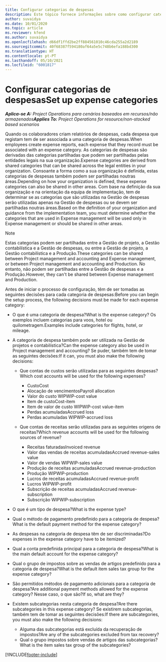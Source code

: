 ```yaml
---
title: Configurar categorias de despesas
description: Este tópico fornece informações sobre como configurar categorias de despesas e categorias partilhadas para relatórios de despesas.
author: suvaidya
ms.date: 10/01/2020
ms.topic: article
ms.reviewer: kfend
ms.author: suvaidya
ms.openlocfilehash: d66df1ffd2be2ff884561010c46cda255a2d2189
ms.sourcegitcommit: 40f68387f594180af64a5e5c748b6efa188bd300
ms.translationtype: HT
ms.contentlocale: pt-PT
ms.lasthandoff: 05/10/2021
ms.locfileid: "6001817"
---
```

# <a name="set-up-expense-categories"></a><span data-ttu-id="bf141-103">Configurar categorias de despesas</span><span class="sxs-lookup"><span data-stu-id="bf141-103">Set up expense categories</span></span>

<span data-ttu-id="bf141-104">_**Aplica-se A:** Project Operations para cenários baseados em recursos/não armazenados_</span><span class="sxs-lookup"><span data-stu-id="bf141-104">_**Applies To:** Project Operations for resource/non-stocked based scenarios_</span></span>

<span data-ttu-id="bf141-105">Quando os colaboradores criam relatórios de despesas, cada despesa que registam tem de ser associada a uma categoria de despesas.</span><span class="sxs-lookup"><span data-stu-id="bf141-105">When employees create expense reports, each expense that they record must be associated with an expense category.</span></span> <span data-ttu-id="bf141-106">As categorias de despesas são derivadas das categorias partilhadas que podem ser partilhadas pelas entidades legais na sua organização.</span><span class="sxs-lookup"><span data-stu-id="bf141-106">Expense categories are derived from shared categories that can be shared across the legal entities in your organization.</span></span> <span data-ttu-id="bf141-107">Consoante a forma como a sua organização é definida, estas categorias de despesas também podem ser partilhadas noutras áreas.</span><span class="sxs-lookup"><span data-stu-id="bf141-107">Depending on how your organization is defined, these expense categories can also be shared in other areas.</span></span> <span data-ttu-id="bf141-108">Com base na definição da sua organização e na orientação da equipa de implementação, tem de determinar se as categorias que são utilizadas na Gestão de despesas serão utilizadas apenas na Gestão de despesas ou se devem ser partilhadas noutras áreas.</span><span class="sxs-lookup"><span data-stu-id="bf141-108">Based on the definition of your organization and guidance from the implementation team, you must determine whether the categories that are used in Expense management will be used only in Expense management or should be shared in other areas.</span></span>

> [!NOTE]
> <span data-ttu-id="bf141-109">Estas categorias podem ser partilhadas entre a Gestão de projeto, a Gestão contabilística e a Gestão de despesas, ou entre a Gestão de projeto, a Gestão contabilística e a Produção.</span><span class="sxs-lookup"><span data-stu-id="bf141-109">These categories can be shared between Project management and accounting and Expense management, or between Project management and accounting and Production.</span></span> <span data-ttu-id="bf141-110">No entanto, não podem ser partilhadas entre a Gestão de despesas e a Produção.</span><span class="sxs-lookup"><span data-stu-id="bf141-110">However, they can't be shared between Expense management and Production.</span></span>

<span data-ttu-id="bf141-111">Antes de iniciar o processo de configuração, têm de ser tomadas as seguintes decisões para cada categoria de despesas:</span><span class="sxs-lookup"><span data-stu-id="bf141-111">Before you can begin the setup process, the following decisions must be made for each expense category:</span></span>

- <span data-ttu-id="bf141-112">O que é uma categoria de despesa?</span><span class="sxs-lookup"><span data-stu-id="bf141-112">What is the expense category?</span></span> <span data-ttu-id="bf141-113">Os exemplos incluem categorias para voos, hotel ou quilometragem.</span><span class="sxs-lookup"><span data-stu-id="bf141-113">Examples include categories for flights, hotel, or mileage.</span></span>
- <span data-ttu-id="bf141-114">A categoria de despesa também pode ser utilizada na Gestão de projetos e contabilística?</span><span class="sxs-lookup"><span data-stu-id="bf141-114">Can the expense category also be used in Project management and accounting?</span></span> <span data-ttu-id="bf141-115">Se puder, também tem de tomar as seguintes decisões:</span><span class="sxs-lookup"><span data-stu-id="bf141-115">If it can, you must also make the following decisions:</span></span>

    - <span data-ttu-id="bf141-116">Que contas de custos serão utilizadas para as seguintes despesas?</span><span class="sxs-lookup"><span data-stu-id="bf141-116">Which cost accounts will be used for the following expenses?</span></span>

        - <span data-ttu-id="bf141-117">Custo</span><span class="sxs-lookup"><span data-stu-id="bf141-117">Cost</span></span>
        - <span data-ttu-id="bf141-118">Alocação de vencimentos</span><span class="sxs-lookup"><span data-stu-id="bf141-118">Payroll allocation</span></span>
        - <span data-ttu-id="bf141-119">Valor do custo WIP</span><span class="sxs-lookup"><span data-stu-id="bf141-119">WIP-cost value</span></span>
        - <span data-ttu-id="bf141-120">Item de custo</span><span class="sxs-lookup"><span data-stu-id="bf141-120">Cost-item</span></span>
        - <span data-ttu-id="bf141-121">Item de valor de custo WIP</span><span class="sxs-lookup"><span data-stu-id="bf141-121">WIP-cost value-item</span></span>
        - <span data-ttu-id="bf141-122">Perdas acumuladas</span><span class="sxs-lookup"><span data-stu-id="bf141-122">Accrued loss</span></span>
        - <span data-ttu-id="bf141-123">Perdas acumuladas WIP</span><span class="sxs-lookup"><span data-stu-id="bf141-123">WIP-accrued loss</span></span>

    - <span data-ttu-id="bf141-124">Que contas de receitas serão utilizadas para as seguintes origens de receitas?</span><span class="sxs-lookup"><span data-stu-id="bf141-124">Which revenue accounts will be used for the following sources of revenue?</span></span>

        - <span data-ttu-id="bf141-125">Receitas faturadas</span><span class="sxs-lookup"><span data-stu-id="bf141-125">Invoiced revenue</span></span>
        - <span data-ttu-id="bf141-126">Valor das vendas de receitas acumuladas</span><span class="sxs-lookup"><span data-stu-id="bf141-126">Accrued revenue-sales value</span></span>
        - <span data-ttu-id="bf141-127">Valor de vendas WIP</span><span class="sxs-lookup"><span data-stu-id="bf141-127">WIP-sales value</span></span>
        - <span data-ttu-id="bf141-128">Produção de receitas acumuladas</span><span class="sxs-lookup"><span data-stu-id="bf141-128">Accrued revenue-production</span></span>
        - <span data-ttu-id="bf141-129">Produção WIP</span><span class="sxs-lookup"><span data-stu-id="bf141-129">WIP-production</span></span>
        - <span data-ttu-id="bf141-130">Lucros de receitas acumuladas</span><span class="sxs-lookup"><span data-stu-id="bf141-130">Accrued revenue-profit</span></span>
        - <span data-ttu-id="bf141-131">Lucros WIP</span><span class="sxs-lookup"><span data-stu-id="bf141-131">WIP-profit</span></span>
        - <span data-ttu-id="bf141-132">Subscrição de receitas acumuladas</span><span class="sxs-lookup"><span data-stu-id="bf141-132">Accrued revenue-subscription</span></span>
        - <span data-ttu-id="bf141-133">Subscrição WIP</span><span class="sxs-lookup"><span data-stu-id="bf141-133">WIP-subscription</span></span>

- <span data-ttu-id="bf141-134">O que é um tipo de despesa?</span><span class="sxs-lookup"><span data-stu-id="bf141-134">What is the expense type?</span></span>
- <span data-ttu-id="bf141-135">Qual o método de pagamento predefinido para a categoria de despesa?</span><span class="sxs-lookup"><span data-stu-id="bf141-135">What is the default payment method for the expense category?</span></span>
- <span data-ttu-id="bf141-136">As despesas na categoria de despesa têm de ser discriminadas?</span><span class="sxs-lookup"><span data-stu-id="bf141-136">Do expenses in the expense category have to be itemized?</span></span>
- <span data-ttu-id="bf141-137">Qual a conta predefinida principal para a categoria de despesa?</span><span class="sxs-lookup"><span data-stu-id="bf141-137">What is the main default account for the expense category?</span></span>
- <span data-ttu-id="bf141-138">Qual o grupo de impostos sobre as vendas de artigos predefinido para a categoria de despesa?</span><span class="sxs-lookup"><span data-stu-id="bf141-138">What is the default item sales tax group for the expense category?</span></span>
- <span data-ttu-id="bf141-139">São permitidos métodos de pagamento adicionais para a categoria de despesa?</span><span class="sxs-lookup"><span data-stu-id="bf141-139">Are additional payment methods allowed for the expense category?</span></span> <span data-ttu-id="bf141-140">Nesse caso, o que são?</span><span class="sxs-lookup"><span data-stu-id="bf141-140">If so, what are they?</span></span>
- <span data-ttu-id="bf141-141">Existem subcategorias nesta categoria de despesa?</span><span class="sxs-lookup"><span data-stu-id="bf141-141">Are there subcategories in this expense category?</span></span> <span data-ttu-id="bf141-142">Se existirem subcategorias, também tem de tomar as seguintes decisões:</span><span class="sxs-lookup"><span data-stu-id="bf141-142">If there are subcategories, you must also make the following decisions:</span></span>

    - <span data-ttu-id="bf141-143">Alguma das subcategorias está excluída da recuperação de impostos?</span><span class="sxs-lookup"><span data-stu-id="bf141-143">Are any of the subcategories excluded from tax recovery?</span></span>
    - <span data-ttu-id="bf141-144">Qual o grupo impostos sobre vendas de artigos das subcategorias?</span><span class="sxs-lookup"><span data-stu-id="bf141-144">What is the item sales tax group of the subcategories?</span></span>


[!INCLUDE[footer-include](../includes/footer-banner.md)]